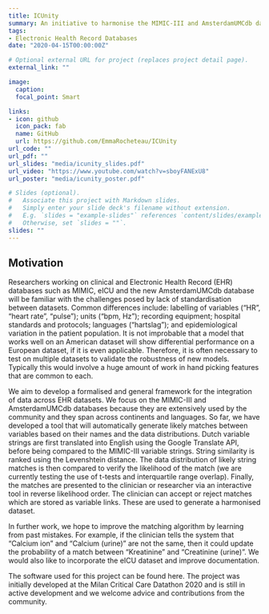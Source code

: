 ```yaml
---
title: ICUnity
summary: An initiative to harmonise the MIMIC-III and AmsterdamUMCdb databases.
tags:
- Electronic Health Record Databases
date: "2020-04-15T00:00:00Z"

# Optional external URL for project (replaces project detail page).
external_link: ""

image:
  caption:
  focal_point: Smart

links:
- icon: github
  icon_pack: fab
  name: GitHub
  url: https://github.com/EmmaRocheteau/ICUnity
url_code: ""
url_pdf: ""
url_slides: "media/icunity_slides.pdf"
url_video: "https://www.youtube.com/watch?v=sboyFANExU8"
url_poster: "media/icunity_poster.pdf"

# Slides (optional).
#   Associate this project with Markdown slides.
#   Simply enter your slide deck's filename without extension.
#   E.g. `slides = "example-slides"` references `content/slides/example-slides.md`.
#   Otherwise, set `slides = ""`.
slides: ""
---
```

## Motivation
Researchers working on clinical and Electronic Health Record (EHR) databases such as MIMIC, eICU and the new AmsterdamUMCdb database will be familiar with the challenges posed by lack of standardisation between datasets. Common differences include: labelling of variables (“HR”, “heart rate”, “pulse”); units (“bpm, Hz”); recording equipment; hospital standards and protocols; languages (“hartslag”); and epidemiological variation in the patient population. It is not improbable that a model that works well on an American dataset will show differential performance on a European dataset, if it is even applicable. Therefore, it is often necessary to test on multiple datasets to validate the robustness of new models. Typically this would involve a huge amount of work in hand picking features that are common to each. 

We aim to develop a formalised and general framework for the integration of data across EHR datasets. We focus on the MIMIC-III and AmsterdamUMCdb databases because they are extensively used by the community and they span across continents and languages. So far, we have developed a tool that will automatically generate likely matches between variables based on their names and the data distributions. Dutch variable strings are first translated into English using the Google Translate API, before being compared to the MIMIC-III variable strings. String similarity is ranked using the Levenshtein distance. The data distribution of likely string matches is then compared to verify the likelihood of the match (we are currently testing the use of t-tests and interquartile range overlap). Finally, the matches are presented to the clinician or researcher via an interactive tool in reverse likelihood order. The clinician can accept or reject matches which are stored as variable links. These are used to generate a harmonised dataset.

In further work, we hope to improve the matching algorithm by learning from past mistakes. For example, if the clinician tells the system that “Calcium ion” and “Calcium (urine)” are not the same, then it could update the probability of a match between “Kreatinine” and “Creatinine (urine)”. We would also like to incorporate the eICU dataset and improve documentation.

The software used for this project can be found here. The project was initially developed at the Milan Critical Care Datathon 2020 and is still in active development and we welcome advice and contributions from the community. 